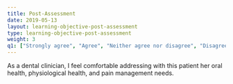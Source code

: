```yaml
---
title: Post-Assessment 
date: 2019-05-13
layout: learning-objective-post-assessment
type: learning-objective-post-assessment
weight: 3
q1: ["Strongly agree", "Agree", "Neither agree nor disagree", "Disagree", "Strongly disagree" ]
---
```

As a dental clinician, I feel comfortable addressing with this patient her oral health, physiological health, and pain management needs.

